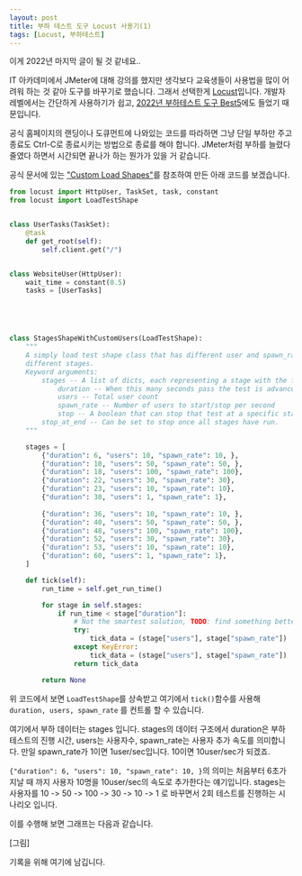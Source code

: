 ```yaml
---
layout: post
title: 부하 테스트 도구 Locust 사용기(1)
tags: [Locust, 부하테스트]
---
```


이게 2022년 마지막 글이 될 것 같네요.. 

IT 아카데미에서 JMeter에 대해 강의를 했지만 생각보다 교육생들이 사용법을 많이 어려워 하는 것 같아 도구를 바꾸기로 했습니다. 그래서 선택한게 [Locust](https://locust.io)입니다. 개발자 레벨에서는 간단하게 사용하기가 쉽고, [2022년 부하테스트 도구 Best5](https://testguild.com/load-testing-tools/)에도 들었기 때문입니다. 

공식 홈페이지의 랜딩이나 도큐먼트에 나와있는 코드를 따라하면 그냥 단일 부하만 주고 종료도 Ctrl-C로 종료시키는 방법으로 종료를 해야 합니다. JMeter처럼 부하를 늘렸다 줄였다 하면서 시간되면 끝나가 하는 뭔가가 있을 거 같습니다. 

공식 문서에 있는 ["Custom Load Shapes"](https://docs.locust.io/en/stable/custom-load-shape.html)를 참조하여 만든 아래 코드를 보겠습니다. 

```python
from locust import HttpUser, TaskSet, task, constant
from locust import LoadTestShape


class UserTasks(TaskSet):
    @task
    def get_root(self):
        self.client.get("/")


class WebsiteUser(HttpUser):
    wait_time = constant(0.5)
    tasks = [UserTasks]





class StagesShapeWithCustomUsers(LoadTestShape):
    """
    A simply load test shape class that has different user and spawn_rate at
    different stages.
    Keyword arguments:
        stages -- A list of dicts, each representing a stage with the following keys:
            duration -- When this many seconds pass the test is advanced to the next stage
            users -- Total user count
            spawn_rate -- Number of users to start/stop per second
            stop -- A boolean that can stop that test at a specific stage
        stop_at_end -- Can be set to stop once all stages have run.
    """

    stages = [
        {"duration": 6, "users": 10, "spawn_rate": 10, },
        {"duration": 10, "users": 50, "spawn_rate": 50, },
        {"duration": 18, "users": 100, "spawn_rate": 100},
        {"duration": 22, "users": 30, "spawn_rate": 30},
        {"duration": 23, "users": 10, "spawn_rate": 10},
        {"duration": 30, "users": 1, "spawn_rate": 1},
        
        {"duration": 36, "users": 10, "spawn_rate": 10, },
        {"duration": 40, "users": 50, "spawn_rate": 50, },
        {"duration": 48, "users": 100, "spawn_rate": 100},
        {"duration": 52, "users": 30, "spawn_rate": 30},
        {"duration": 53, "users": 10, "spawn_rate": 10},
        {"duration": 60, "users": 1, "spawn_rate": 1},
    ]

    def tick(self):
        run_time = self.get_run_time()

        for stage in self.stages:
            if run_time < stage["duration"]:
                # Not the smartest solution, TODO: find something better
                try:
                    tick_data = (stage["users"], stage["spawn_rate"])
                except KeyError:
                    tick_data = (stage["users"], stage["spawn_rate"])
                return tick_data

        return None
```

위 코드에서 보면 `LoadTestShape`를 상속받고 여기에서 `tick()`함수를 사용해 `duration, users, spawn_rate` 를 컨트롤 할 수 있습니다. 

여기에서 부하 데이터는 stages 입니다. stages의 데이터 구조에서 duration은 부하 테스트의 진행 시간, users는 사용자수, spawn_rate는 사용자 추가 속도를 의미합니다. 만일 spawn_rate가 1이면 1user/sec입니다. 10이면 10user/sec가 되겠죠. 

`{"duration": 6, "users": 10, "spawn_rate": 10, }`의 의미는 처음부터 6초가 지날 때 까지 사용자 10명을 10user/sec의 속도로 추가한다는 얘기입니다. stages는 사용자를 10 -> 50 -> 100 -> 30 -> 10 -> 1 로 바꾸면서 2회 테스트를 진행하는 시나리오 입니다. 

이를 수행해 보면 그래프는 다음과 같습니다. 

[그림]

기록을 위해 여기에 남깁니다. 


